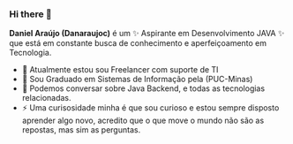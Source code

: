 ### Hi there 👋


**Daniel Araújo (Danaraujoc)** é um ✨ Aspirante em Desenvolvimento JAVA ✨ que está em constante busca de conhecimento e aperfeiçoamento em Tecnologia.

- 🔭 Atualmente estou sou Freelancer com suporte de TI
- 🌱 Sou Graduado em Sistemas de Informação pela (PUC-Minas)
- 💬 Podemos conversar sobre Java Backend, e todas as tecnologias relacionadas.
- ⚡ Uma curisosidade minha é que sou curioso e estou sempre disposto aprender algo novo,
      acredito que o que move o mundo não são as repostas, mas sim as perguntas.


